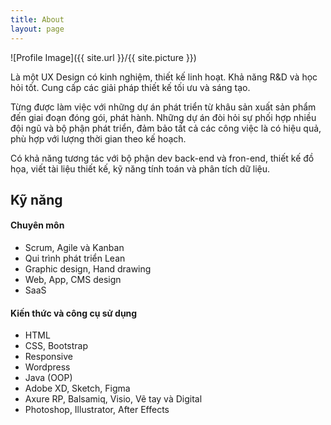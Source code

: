 ```yaml
---
title: About
layout: page
---
```

![Profile Image]({{ site.url }}/{{ site.picture }})

<p>Là một UX Design có kinh nghiệm, thiết kế linh hoạt. Khả năng R&D và học hỏi tốt. 
Cung cấp các giải pháp thiết kế tối ưu và sáng tạo.</p>

<p>Từng được làm việc với những dự án phát triển từ khâu sản xuất sản phẩm đến giai đoạn đóng gói, 
phát hành. Những dự án đòi hỏi sự phối hợp nhiều đội ngũ và bộ phận phát triển, đảm bảo tất cả các công 
việc là có hiệu quả, phù hợp với lượng thời gian theo kế hoạch.</p>

<p>Có khả năng tương tác với bộ phận dev back-end và fron-end, thiết kế đồ họa, viết tài 
liệu thiết kế, kỹ năng tính toán và phân tích dữ liệu.</p>

<h2>Kỹ năng</h2>

<h4>Chuyên môn</h4>
<ul class="skill-list">
	<li>Scrum, Agile và Kanban</li>
	<li>Qui trình phát triển Lean</li>
	<li>Graphic design, Hand drawing</li>
	<li>Web, App, CMS design</li>
	<li>SaaS</li>
</ul>

<h4>Kiến thức và công cụ sử dụng</h4>
<ul class="skill-list">
	<li>HTML</li>
	<li>CSS, Bootstrap</li>
	<li>Responsive</li>	
	<li>Wordpress</li>
	<li>Java (OOP)</li>
	<li>Adobe XD, Sketch, Figma</li>
	<li>Axure RP, Balsamiq, Visio, Vẽ tay và Digital</li>
	<li>Photoshop, Illustrator, After Effects</li>
</ul>
